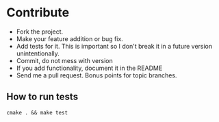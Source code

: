 # Contribute
- Fork the project.
- Make your feature addition or bug fix.
- Add tests for it. This is important so I don't break it in a future version
  unintentionally.
- Commit, do not mess with version
- If you add functionality, document it in the README
- Send me a pull request. Bonus points for topic branches.

## How to run tests
```
cmake . && make test
```
